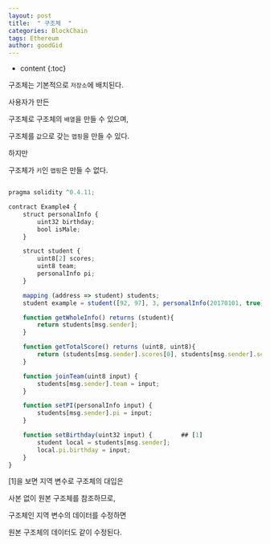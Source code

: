 ```yaml
---
layout: post
title:  " 구조체  "
categories: BlockChain
tags: Ethereum
author: goodGid
---
```

* content
{:toc}


구조체는 기본적으로 `저장소`에 배치된다.

사용자가 만든

구조체로 구조체의 `배열`을 만들 수 있으며,

구조체를 `값`으로 갖는 `맵핑`을 만들 수 있다.

하지만

구조체가 `키`인 `맵핑`은 만들 수 없다.


``` js

pragma solidity ^0.4.11;

contract Example4 {
    struct personalInfo {
        uint32 birthday; 
        bool isMale;
    }

    struct student {
        uint8[2] scores; 
        uint8 team;
        personalInfo pi;
    } 

    mapping (address => student) students;
    student example = student([92, 97], 3, personalInfo(20170101, true));

    function getWholeInfo() returns (student){
        return students[msg.sender];
    } 

    function getTotalScore() returns (uint8, uint8){
        return (students[msg.sender].scores[0], students[msg.sender].scores[1]);
    } 

    function joinTeam(uint8 input) {
        students[msg.sender].team = input;
    }

    function setPI(personalInfo input) {
        students[msg.sender].pi = input;
    }

    function setBirthday(uint32 input) {        ## [1]
        student local = students[msg.sender];
        local.pi.birthday = input;
    }
}

```


[1]을 보면 지역 변수로 구조체의 대입은

사본 없이 원본 구조체를 참조하므로,

구조체인 지역 변수의 데이터를 수정하면

원본 구조체의 데이터도 같이 수정된다.



